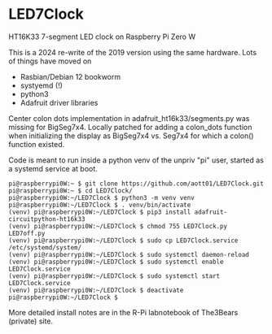 # LED7Clock
HT16K33 7-segment LED clock on Raspberry Pi Zero W

This is a 2024 re-write of the 2019 version using the same hardware. Lots of things have moved on
- Rasbian/Debian 12 bookworm
- systyemd (!)
- python3
- Adafruit driver libraries

Center colon dots implementation in adafruit_ht16k33/segments.py was missing for BigSeg7x4. Locally patched for adding a colon_dots function when initializing the display as BigSeg7x4 vs. Seg7x4 for which a colon() function existed.

Code is meant to run inside a python venv of the unpriv "pi" user, started as a systemd service at boot.

```
pi@raspberrypi0W:~ $ git clone https://github.com/aott01/LED7Clock.git
pi@raspberrypi0W:~ $ cd LED7Clock/
pi@raspberrypi0W:~/LED7Clock $ python3 -m venv venv
pi@raspberrypi0W:~/LED7Clock $ . venv/bin/activate
(venv) pi@raspberrypi0W:~/LED7Clock $ pip3 install adafruit-circuitpython-ht16k33
(venv) pi@raspberrypi0W:~/LED7Clock $ chmod 755 LED7Clock.py LED7off.py
(venv) pi@raspberrypi0W:~/LED7Clock $ sudo cp LED7Clock.service /etc/systemd/system/
(venv) pi@raspberrypi0W:~/LED7Clock $ sudo systemctl daemon-reload
(venv) pi@raspberrypi0W:~/LED7Clock $ sudo systemctl enable LED7Clock.service
(venv) pi@raspberrypi0W:~/LED7Clock $ sudo systemctl start LED7Clock.service
(venv) pi@raspberrypi0W:~/LED7Clock $ deactivate
pi@raspberrypi0W:~/LED7Clock $
```

More detailed install notes are in the R-Pi labnotebook of The3Bears (private) site.

